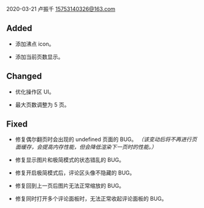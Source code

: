 2020-03-21 卢振千 <15753140326@163.com>

## Added

* 添加沸点 icon。

* 添加当前页数显示。

## Changed

* 优化操作区 UI。

* 最大页数调整为 5 页。

## Fixed

* 修复偶尔翻页时会出现的 undefined 页面的 BUG。 _（该变动后将不再进行页面缓存，会提高内存性能，但会降低渲染下一页时的性能。）_

* 修复显示图片和极简模式的状态错乱的 BUG。

* 修复开启极简模式后，评论区头像不隐藏的 BUG。

* 修复回到上一页后图片无法正常缩放的 BUG。

* 修复同时打开多个评论面板时，无法正常收起评论面板的 BUG。

